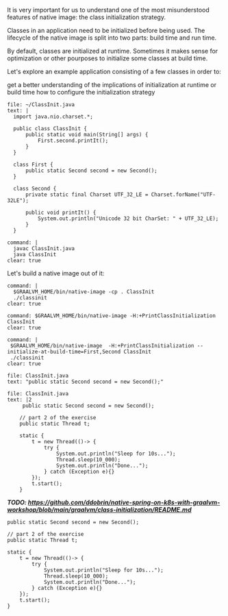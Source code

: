 It is very important for us to understand one of the most misunderstood features of native image: the class initialization strategy.

Classes in an application need to be initialized before being used. The lifecycle of the native image is split into two parts: build time and run time.

By default, classes are initialized at runtime. Sometimes it makes sense for optimization or other pourposes to initialize some classes at build time.

Let's explore an example application consisting of a few classes in order to:

get a better understanding of the implications of initialization at runtime or build time
how to configure the initialization strategy

```editor:append-lines-to-file
file: ~/ClassInit.java 
text: |
  import java.nio.charset.*;

  public class ClassInit {
      public static void main(String[] args) {
          First.second.printIt();
      }
  }

  class First {
      public static Second second = new Second();
  }

  class Second {
      private static final Charset UTF_32_LE = Charset.forName("UTF-32LE");

      public void printIt() {
          System.out.println("Unicode 32 bit CharSet: " + UTF_32_LE);
      }
  }
```

```terminal:execute
command: |
  javac ClassInit.java 
  java ClassInit
clear: true
```


Let's build a native image out of it:
```terminal:execute
command: |
  $GRAALVM_HOME/bin/native-image -cp . ClassInit
  ./classinit
clear: true
```

```terminal:execute
command: $GRAALVM_HOME/bin/native-image -H:+PrintClassInitialization ClassInit
clear: true
```
 
 ```terminal:execute
command: |
  $GRAALVM_HOME/bin/native-image  -H:+PrintClassInitialization --initialize-at-build-time=First,Second ClassInit
  ./classinit
clear: true
```

```editor:select-matching-text
file: ClassInit.java
text: "public static Second second = new Second();"
```
```editor:replace-text-selection
file: ClassInit.java
text: |2
     public static Second second = new Second();

    // part 2 of the exercise
    public static Thread t;

    static {
        t = new Thread(()-> {
            try {
                System.out.println("Sleep for 10s...");
                Thread.sleep(10_000);
                System.out.println("Done...");
            } catch (Exception e){}
        });
        t.start();
    } 
```

***TODO: https://github.com/ddobrin/native-spring-on-k8s-with-graalvm-workshop/blob/main/graalvm/class-initialization/README.md***


    public static Second second = new Second();

    // part 2 of the exercise
    public static Thread t;

    static {
        t = new Thread(()-> {
            try {
                System.out.println("Sleep for 10s...");
                Thread.sleep(10_000);
                System.out.println("Done...");
            } catch (Exception e){}
        });
        t.start();
    } 